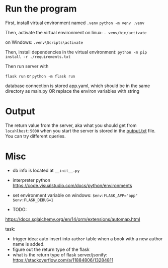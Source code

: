 # Run the program

First, install virtual environment named `.venv` 
`python -m venv .venv`

Then, activate the virtual environment
on linux:
`. venv/bin/activate`

on Windows:
`.venv\Scripts\activate`

Then, install dependencies in the virtual environment:
`python -m pip install -r ./requirements.txt`

Then run server with

`flask run`
or
`python -m flask run`

database connection is stored app.yaml, which should be in the same directory as main.py
OR
replace the environ variables with string
# Output

The return value from the server, aka what you should get from `locahlhost:5000` when you start the server is stored in the [output.txt](output.txt) file. You can try different queries.

# Misc
* db info is located at `__init__.py`

* interpreter python
https://code.visualstudio.com/docs/python/environments

* set environment variable on windows:
`$env:FLASK_APP="app"`
`$env:FLASK_DEBUG=1`

* TODO:

https://docs.sqlalchemy.org/en/14/orm/extensions/automap.html

task: 
* trigger idea: auto insert into `author` table when a book with a new author name is added.
* figure out the return type of the flask
* what is the return type of flask server/jsonify: https://stackoverflow.com/a/11884806/13284811



